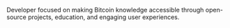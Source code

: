 Developer focused on making Bitcoin knowledge accessible through open-source projects, education, and engaging user experiences.

